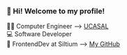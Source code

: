 ### 👋 Hi! Welcome to my profile!

👨‍🎓 Computer Engineer --> [UCASAL](https://www.ucasal.edu.ar/)  
💻 Software Developer  
🏢 FrontendDev at Siltium --> [My GitHub](https://github.com/gustavoriveramadrazo)  
<!---
gustavoriveram/gustavoriveram is a ✨ special ✨ repository because its `README.md` (this file) appears on your GitHub profile.
You can click the Preview link to take a look at your changes.
--->
